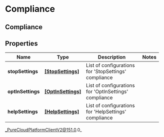 # Compliance

## Compliance

## Properties

|Name | Type | Description | Notes|
|------------ | ------------- | ------------- | -------------|
| **stopSettings** | [**[StopSettings]**](StopSettings) | List of configurations for &#39;StopSettings&#39; compliance | |
| **optInSettings** | [**[OptInSettings]**](OptInSettings) | List of configurations for &#39;OptInSettings&#39; compliance | |
| **helpSettings** | [**[HelpSettings]**](HelpSettings) | List of configurations for &#39;HelpSettings&#39; compliance | |



_PureCloudPlatformClientV2@151.0.0_
